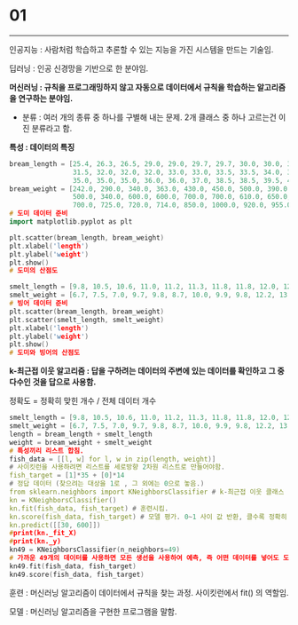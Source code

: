 # 01

---

인공지능 : 사람처럼 학습하고 추론할 수 있는 지능을 가진 시스템을 만드는 기술임.

딥러닝 : 인공 신경망을 기반으로 한 분야임.

**머신러닝 : 규칙을 프로그래밍하지 않고 자동으로 데이터에서 규칙을 학습하는 알고리즘을 연구하는 분야임.**

- 분류 : 여러 개의 종류 중 하나를 구별해 내는 문제. 2개 클래스 중 하나 고르는건 이진 분류라고 함.

**특성 : 데이터의 특징**

```cpp
bream_length = [25.4, 26.3, 26.5, 29.0, 29.0, 29.7, 29.7, 30.0, 30.0, 30.7, 31.0, 31.0,
                31.5, 32.0, 32.0, 32.0, 33.0, 33.0, 33.5, 33.5, 34.0, 34.0, 34.5, 35.0,
                35.0, 35.0, 35.0, 36.0, 36.0, 37.0, 38.5, 38.5, 39.5, 41.0, 41.0]
bream_weight = [242.0, 290.0, 340.0, 363.0, 430.0, 450.0, 500.0, 390.0, 450.0, 500.0, 475.0, 500.0,
                500.0, 340.0, 600.0, 600.0, 700.0, 700.0, 610.0, 650.0, 575.0, 685.0, 620.0, 680.0,
                700.0, 725.0, 720.0, 714.0, 850.0, 1000.0, 920.0, 955.0, 925.0, 975.0, 950.0]
# 도미 데이터 준비
import matplotlib.pyplot as plt

plt.scatter(bream_length, bream_weight)
plt.xlabel('length')
plt.ylabel('weight')
plt.show()
# 도미의 산점도

smelt_length = [9.8, 10.5, 10.6, 11.0, 11.2, 11.3, 11.8, 11.8, 12.0, 12.2, 12.4, 13.0, 14.3, 15.0]
smelt_weight = [6.7, 7.5, 7.0, 9.7, 9.8, 8.7, 10.0, 9.9, 9.8, 12.2, 13.4, 12.2, 19.7, 19.9]
# 빙어 데이터 준비
plt.scatter(bream_length, bream_weight)
plt.scatter(smelt_length, smelt_weight)
plt.xlabel('length')
plt.ylabel('weight')
plt.show()
# 도미와 빙어의 산점도
```

**k-최근접 이웃 알고리즘 : 답을 구하려는 데이터의 주변에 있는 데이터를 확인하고 그 중 다수인 것을 답으로 사용함.**

정확도 = 정확히 맞힌 개수 / 전체 데이터 개수 

```cpp
smelt_length = [9.8, 10.5, 10.6, 11.0, 11.2, 11.3, 11.8, 11.8, 12.0, 12.2, 12.4, 13.0, 14.3, 15.0]
smelt_weight = [6.7, 7.5, 7.0, 9.7, 9.8, 8.7, 10.0, 9.9, 9.8, 12.2, 13.4, 12.2, 19.7, 19.9]
length = bream_length + smelt_length
weight = bream_weight + smelt_weight
# 특성끼리 리스트 합침. 
fish_data = [[l, w] for l, w in zip(length, weight)]
# 사이킷런을 사용하려면 리스트를 세로방향 2차원 리스트로 만들어야함.
fish_target = [1]*35 + [0]*14
# 정답 데이터 (찾으려는 대상을 1로 , 그 외에는 0으로 놓음.)
from sklearn.neighbors import KNeighborsClassifier # k-최근접 이웃 클래스
kn = KNeighborsClassifier()
kn.fit(fish_data, fish_target) # 훈련시킴.
kn.score(fish_data, fish_target) # 모델 평가. 0~1 사이 값 반환, 클수록 정확히 맞춘것.
kn.predict([[30, 600]])
#print(kn._fit_X)
#print(kn._y)
kn49 = KNeighborsClassifier(n_neighbors=49) 
# 가까운 49개의 데이터를 사용하면 모든 생선을 사용하여 예측, 즉 어떤 데이터를 넣어도 도미로 예측해버림.
kn49.fit(fish_data, fish_target)
kn49.score(fish_data, fish_target)
```

훈련 : 머신러닝 알고리즘이 데이터에서 규칙을 찾는 과정. 사이킷런에서 fit() 의 역할임.

모델 : 머신러닝 알고리즘을 구현한 프로그램을 말함.